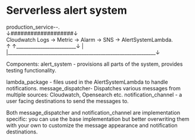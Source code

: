 # Serverless alert system 


production_service--.\
↓###################↓\
Cloudwatch Logs  -> Metric -> Alarm -> SNS -> AlertSystemLambda.\
↑                   ↑_________________________↓                |\
|______________________________________________________________↓

Components:
alert_system - provisions all parts of the system, provides testing functionality.

lambda_package - files used in the AlertSystemLambda to handle notifications.
message_dispatcher- Dispatches various messages from multiple sources: Cloudwatch, Opensearch etc.
notification_channel - a user facing destinations to send the messages to. 

Both message_dispatcher and notification_channel are implementation specific: you can use the base implementation
but better overwriting them with your own to customize the message appearance and notification destinations. 

